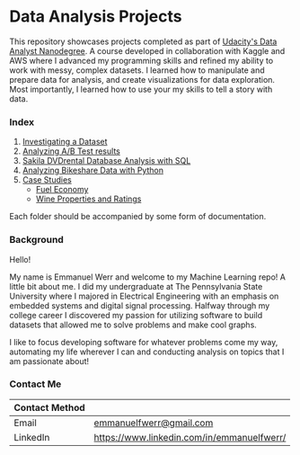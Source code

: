 # Data Analysis Projects
This repository showcases projects completed as part of [Udacity's Data Analyst Nanodegree](https://www.udacity.com/course/data-analyst-nanodegree--nd002). A course developed in collaboration with Kaggle and AWS where I advanced my programming skills and refined my ability to work with messy, complex datasets. I learned how to manipulate and prepare data for analysis, and create visualizations for data exploration. Most importantly, I learned how to use your my skills to tell a story with data.

### Index
1. [Investigating a Dataset](https://github.com/emmanuelfwerr/DataAnalysis/tree/master/Investigating%20a%20Dataset)
2. [Analyzing A/B Test results](https://github.com/emmanuelfwerr/DataAnalysis/tree/master/Analyzing%20AB%20Test%20Results)
3. [Sakila DVDrental Database Analysis with SQL](https://github.com/emmanuelfwerr/DataAnalysis/tree/master/Sakila%20DVDrental%20Database%20Analysis%20with%20SQL)
4. [Analyzing Bikeshare Data with Python](https://github.com/emmanuelfwerr/DataAnalysis/tree/master/Analyzing%20Bikeshare%20Data%20with%20Python)
5. [Case Studies](https://github.com/emmanuelfwerr/DataAnalysis/tree/master/Case%20Studies)
   - [Fuel Economy](https://github.com/emmanuelfwerr/DataAnalysis/tree/master/Case%20Studies/Fuel%20Economy)
   - [Wine Properties and Ratings](https://github.com/emmanuelfwerr/DataAnalysis/tree/master/Case%20Studies/Wine%20Properties%20and%20Ratings)
   
Each folder should be accompanied by some form of documentation.

### Background
Hello!

My name is Emmanuel Werr and welcome to my Machine Learning repo! A little bit about me. I did my undergraduate at The Pennsylvania State University where I majored in Electrical Engineering with an emphasis on embedded systems and digital signal processing. Halfway through my college career I discovered my passion for utilizing software to build datasets that allowed me to solve problems and make cool graphs. 

I like to focus developing software for whatever problems come my way, automating my life wherever I can and conducting analysis on topics that I am passionate about!

### Contact Me

| Contact Method |  |
| --- | --- |
| Email | emmanuelfwerr@gmail.com |
| LinkedIn | https://www.linkedin.com/in/emmanuelfwerr/ |
